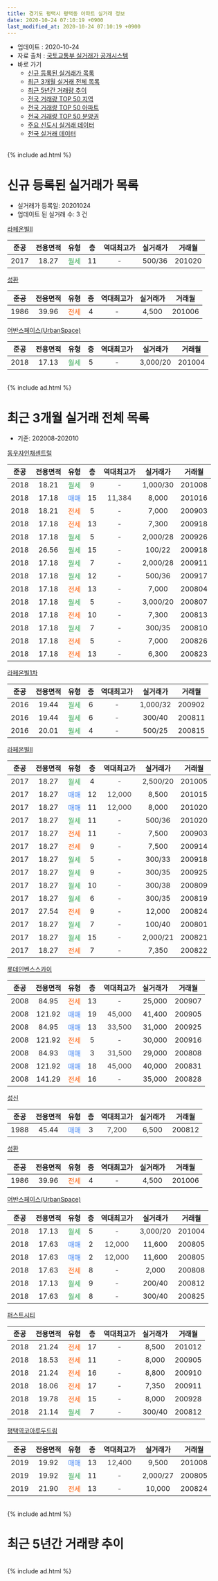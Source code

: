 ```yaml
---
title: 경기도 평택시 평택동 아파트 실거래 정보
date: 2020-10-24 07:10:19 +0900
last_modified_at: 2020-10-24 07:10:19 +0900
---
```


* 업데이트 : 2020-10-24
* 자료 출처 : [국토교통부 실거래가 공개시스템](http://rt.molit.go.kr)
* 바로 가기
    * [신규 등록된 실거래가 목록](#신규-등록된-실거래가-목록)
    * [최근 3개월 실거래 전체 목록](#최근-3개월-실거래-전체-목록)
    * [최근 5년간 거래량 추이](#최근-5년간-거래량-추이)
    * [전국 거래량 TOP 50 지역](https://inasie.github.io/apt-trade-info/최근-3개월-전국에서-가장-거래가-많이-발생한-지역)
    * [전국 거래량 TOP 50 아파트](https://inasie.github.io/apt-trade-info/최근-3개월-전국에서-가장-거래가-많이-발생한-아파트)
    * [전국 거래량 TOP 50 분양권](https://inasie.github.io/apt-trade-info/최근-3개월-전국에서-가장-거래가-많이-발생한-분양권)
    * [주요 신도시 실거래 데이터](https://inasie.github.io/apt-trade-info/주요-신도시)
    * [전국 실거래 데이터](https://inasie.github.io/apt-trade-info/전국)
<br>
{% include ad.html %}
<br>

# 신규 등록된 실거래가 목록
* 실거래가 등록일: 20201024
* 업데이트 된 실거래 수: 3 건


[라페온빌II](https://search.naver.com/search.naver?query=%EA%B2%BD%EA%B8%B0%EB%8F%84+%ED%8F%89%ED%83%9D%EC%8B%9C+%ED%8F%89%ED%83%9D%EB%8F%99+%EB%9D%BC%ED%8E%98%EC%98%A8%EB%B9%8CII)

|준공|전용면적|유형|층|역대최고가|실거래가|거래월|
|:---:|:---:|:---:|:---:|:---:|:---:|:---:|
|2017|18.27|<span style="color:#34a853">월세</span>|11|<span style="color:#444444">-</span>|500/36|201020|

[성환](https://search.naver.com/search.naver?query=%EA%B2%BD%EA%B8%B0%EB%8F%84+%ED%8F%89%ED%83%9D%EC%8B%9C+%ED%8F%89%ED%83%9D%EB%8F%99+%EC%84%B1%ED%99%98)

|준공|전용면적|유형|층|역대최고가|실거래가|거래월|
|:---:|:---:|:---:|:---:|:---:|:---:|:---:|
|1986|39.96|<span style="color:#ff5a00">전세</span>|4|<span style="color:#444444">-</span>|4,500|201006|

[어반스페이스(UrbanSpace)](https://search.naver.com/search.naver?query=%EA%B2%BD%EA%B8%B0%EB%8F%84+%ED%8F%89%ED%83%9D%EC%8B%9C+%ED%8F%89%ED%83%9D%EB%8F%99+%EC%96%B4%EB%B0%98%EC%8A%A4%ED%8E%98%EC%9D%B4%EC%8A%A4%28UrbanSpace%29)

|준공|전용면적|유형|층|역대최고가|실거래가|거래월|
|:---:|:---:|:---:|:---:|:---:|:---:|:---:|
|2018|17.13|<span style="color:#34a853">월세</span>|5|<span style="color:#444444">-</span>|3,000/20|201004|


<br>
{% include ad.html %}
<br>

# 최근 3개월 실거래 전체 목록
* 기준: 202008-202010


[동우자인채센트럴](https://search.naver.com/search.naver?query=%EA%B2%BD%EA%B8%B0%EB%8F%84+%ED%8F%89%ED%83%9D%EC%8B%9C+%ED%8F%89%ED%83%9D%EB%8F%99+%EB%8F%99%EC%9A%B0%EC%9E%90%EC%9D%B8%EC%B1%84%EC%84%BC%ED%8A%B8%EB%9F%B4)

|준공|전용면적|유형|층|역대최고가|실거래가|거래월|
|:---:|:---:|:---:|:---:|:---:|:---:|:---:|
|2018|18.21|<span style="color:#34a853">월세</span>|9|<span style="color:#444444">-</span>|1,000/30|201008|
|2018|17.18|<span style="color:#4285f3">매매</span>|15|<span style="color:#444444">11,384</span>|8,000|201016|
|2018|18.21|<span style="color:#ff5a00">전세</span>|5|<span style="color:#444444">-</span>|7,000|200903|
|2018|17.18|<span style="color:#ff5a00">전세</span>|13|<span style="color:#444444">-</span>|7,300|200918|
|2018|17.18|<span style="color:#34a853">월세</span>|5|<span style="color:#444444">-</span>|2,000/28|200926|
|2018|26.56|<span style="color:#34a853">월세</span>|15|<span style="color:#444444">-</span>|100/22|200918|
|2018|17.18|<span style="color:#34a853">월세</span>|7|<span style="color:#444444">-</span>|2,000/28|200911|
|2018|17.18|<span style="color:#34a853">월세</span>|12|<span style="color:#444444">-</span>|500/36|200917|
|2018|17.18|<span style="color:#ff5a00">전세</span>|13|<span style="color:#444444">-</span>|7,000|200804|
|2018|17.18|<span style="color:#34a853">월세</span>|5|<span style="color:#444444">-</span>|3,000/20|200807|
|2018|17.18|<span style="color:#ff5a00">전세</span>|10|<span style="color:#444444">-</span>|7,300|200813|
|2018|17.18|<span style="color:#34a853">월세</span>|7|<span style="color:#444444">-</span>|300/35|200810|
|2018|17.18|<span style="color:#ff5a00">전세</span>|5|<span style="color:#444444">-</span>|7,000|200826|
|2018|17.18|<span style="color:#ff5a00">전세</span>|13|<span style="color:#444444">-</span>|6,300|200823|

[라페온빌1차](https://search.naver.com/search.naver?query=%EA%B2%BD%EA%B8%B0%EB%8F%84+%ED%8F%89%ED%83%9D%EC%8B%9C+%ED%8F%89%ED%83%9D%EB%8F%99+%EB%9D%BC%ED%8E%98%EC%98%A8%EB%B9%8C1%EC%B0%A8)

|준공|전용면적|유형|층|역대최고가|실거래가|거래월|
|:---:|:---:|:---:|:---:|:---:|:---:|:---:|
|2016|19.44|<span style="color:#34a853">월세</span>|6|<span style="color:#444444">-</span>|1,000/32|200902|
|2016|19.44|<span style="color:#34a853">월세</span>|6|<span style="color:#444444">-</span>|300/40|200811|
|2016|20.01|<span style="color:#34a853">월세</span>|4|<span style="color:#444444">-</span>|500/25|200815|

[라페온빌II](https://search.naver.com/search.naver?query=%EA%B2%BD%EA%B8%B0%EB%8F%84+%ED%8F%89%ED%83%9D%EC%8B%9C+%ED%8F%89%ED%83%9D%EB%8F%99+%EB%9D%BC%ED%8E%98%EC%98%A8%EB%B9%8CII)

|준공|전용면적|유형|층|역대최고가|실거래가|거래월|
|:---:|:---:|:---:|:---:|:---:|:---:|:---:|
|2017|18.27|<span style="color:#34a853">월세</span>|4|<span style="color:#444444">-</span>|2,500/20|201005|
|2017|18.27|<span style="color:#4285f3">매매</span>|12|<span style="color:#444444">12,000</span>|8,500|201015|
|2017|18.27|<span style="color:#4285f3">매매</span>|11|<span style="color:#444444">12,000</span>|8,000|201020|
|2017|18.27|<span style="color:#34a853">월세</span>|11|<span style="color:#444444">-</span>|500/36|201020|
|2017|18.27|<span style="color:#ff5a00">전세</span>|11|<span style="color:#444444">-</span>|7,500|200903|
|2017|18.27|<span style="color:#ff5a00">전세</span>|9|<span style="color:#444444">-</span>|7,500|200914|
|2017|18.27|<span style="color:#34a853">월세</span>|5|<span style="color:#444444">-</span>|300/33|200918|
|2017|18.27|<span style="color:#34a853">월세</span>|9|<span style="color:#444444">-</span>|300/35|200925|
|2017|18.27|<span style="color:#34a853">월세</span>|10|<span style="color:#444444">-</span>|300/38|200809|
|2017|18.27|<span style="color:#34a853">월세</span>|6|<span style="color:#444444">-</span>|300/35|200819|
|2017|27.54|<span style="color:#ff5a00">전세</span>|9|<span style="color:#444444">-</span>|12,000|200824|
|2017|18.27|<span style="color:#34a853">월세</span>|7|<span style="color:#444444">-</span>|100/40|200801|
|2017|18.27|<span style="color:#34a853">월세</span>|15|<span style="color:#444444">-</span>|2,000/21|200821|
|2017|18.27|<span style="color:#ff5a00">전세</span>|7|<span style="color:#444444">-</span>|7,350|200822|

[롯데인벤스스카이](https://search.naver.com/search.naver?query=%EA%B2%BD%EA%B8%B0%EB%8F%84+%ED%8F%89%ED%83%9D%EC%8B%9C+%ED%8F%89%ED%83%9D%EB%8F%99+%EB%A1%AF%EB%8D%B0%EC%9D%B8%EB%B2%A4%EC%8A%A4%EC%8A%A4%EC%B9%B4%EC%9D%B4)

|준공|전용면적|유형|층|역대최고가|실거래가|거래월|
|:---:|:---:|:---:|:---:|:---:|:---:|:---:|
|2008|84.95|<span style="color:#ff5a00">전세</span>|13|<span style="color:#444444">-</span>|25,000|200907|
|2008|121.92|<span style="color:#4285f3">매매</span>|19|<span style="color:#444444">45,000</span>|41,400|200905|
|2008|84.95|<span style="color:#4285f3">매매</span>|13|<span style="color:#444444">33,500</span>|31,000|200925|
|2008|121.92|<span style="color:#ff5a00">전세</span>|5|<span style="color:#444444">-</span>|30,000|200916|
|2008|84.93|<span style="color:#4285f3">매매</span>|3|<span style="color:#444444">31,500</span>|29,000|200808|
|2008|121.92|<span style="color:#4285f3">매매</span>|18|<span style="color:#444444">45,000</span>|40,000|200831|
|2008|141.29|<span style="color:#ff5a00">전세</span>|16|<span style="color:#444444">-</span>|35,000|200828|

[성신](https://search.naver.com/search.naver?query=%EA%B2%BD%EA%B8%B0%EB%8F%84+%ED%8F%89%ED%83%9D%EC%8B%9C+%ED%8F%89%ED%83%9D%EB%8F%99+%EC%84%B1%EC%8B%A0)

|준공|전용면적|유형|층|역대최고가|실거래가|거래월|
|:---:|:---:|:---:|:---:|:---:|:---:|:---:|
|1988|45.44|<span style="color:#4285f3">매매</span>|3|<span style="color:#444444">7,200</span>|6,500|200812|

[성환](https://search.naver.com/search.naver?query=%EA%B2%BD%EA%B8%B0%EB%8F%84+%ED%8F%89%ED%83%9D%EC%8B%9C+%ED%8F%89%ED%83%9D%EB%8F%99+%EC%84%B1%ED%99%98)

|준공|전용면적|유형|층|역대최고가|실거래가|거래월|
|:---:|:---:|:---:|:---:|:---:|:---:|:---:|
|1986|39.96|<span style="color:#ff5a00">전세</span>|4|<span style="color:#444444">-</span>|4,500|201006|

[어반스페이스(UrbanSpace)](https://search.naver.com/search.naver?query=%EA%B2%BD%EA%B8%B0%EB%8F%84+%ED%8F%89%ED%83%9D%EC%8B%9C+%ED%8F%89%ED%83%9D%EB%8F%99+%EC%96%B4%EB%B0%98%EC%8A%A4%ED%8E%98%EC%9D%B4%EC%8A%A4%28UrbanSpace%29)

|준공|전용면적|유형|층|역대최고가|실거래가|거래월|
|:---:|:---:|:---:|:---:|:---:|:---:|:---:|
|2018|17.13|<span style="color:#34a853">월세</span>|5|<span style="color:#444444">-</span>|3,000/20|201004|
|2018|17.63|<span style="color:#4285f3">매매</span>|2|<span style="color:#444444">12,000</span>|11,600|200805|
|2018|17.63|<span style="color:#4285f3">매매</span>|2|<span style="color:#444444">12,000</span>|11,600|200805|
|2018|17.63|<span style="color:#ff5a00">전세</span>|8|<span style="color:#444444">-</span>|2,000|200808|
|2018|17.13|<span style="color:#34a853">월세</span>|9|<span style="color:#444444">-</span>|200/40|200812|
|2018|17.63|<span style="color:#34a853">월세</span>|8|<span style="color:#444444">-</span>|300/40|200825|


<script async src="//pagead2.googlesyndication.com/pagead/js/adsbygoogle.js"></script>
<!-- 기본 -->
<ins class="adsbygoogle"
     style="display:block"
     data-ad-client="ca-pub-2446590836940007"
     data-ad-slot="1659523306"
     data-ad-format="auto"
     data-full-width-responsive="true"></ins>
<script>
(adsbygoogle = window.adsbygoogle || []).push({});
</script>


[퍼스트시티](https://search.naver.com/search.naver?query=%EA%B2%BD%EA%B8%B0%EB%8F%84+%ED%8F%89%ED%83%9D%EC%8B%9C+%ED%8F%89%ED%83%9D%EB%8F%99+%ED%8D%BC%EC%8A%A4%ED%8A%B8%EC%8B%9C%ED%8B%B0)

|준공|전용면적|유형|층|역대최고가|실거래가|거래월|
|:---:|:---:|:---:|:---:|:---:|:---:|:---:|
|2018|21.24|<span style="color:#ff5a00">전세</span>|17|<span style="color:#444444">-</span>|8,500|201012|
|2018|18.53|<span style="color:#ff5a00">전세</span>|11|<span style="color:#444444">-</span>|8,000|200905|
|2018|21.24|<span style="color:#ff5a00">전세</span>|16|<span style="color:#444444">-</span>|8,800|200910|
|2018|18.06|<span style="color:#ff5a00">전세</span>|17|<span style="color:#444444">-</span>|7,350|200911|
|2018|19.78|<span style="color:#ff5a00">전세</span>|15|<span style="color:#444444">-</span>|8,000|200928|
|2018|21.14|<span style="color:#34a853">월세</span>|7|<span style="color:#444444">-</span>|300/40|200812|

[평택역코아루두드림](https://search.naver.com/search.naver?query=%EA%B2%BD%EA%B8%B0%EB%8F%84+%ED%8F%89%ED%83%9D%EC%8B%9C+%ED%8F%89%ED%83%9D%EB%8F%99+%ED%8F%89%ED%83%9D%EC%97%AD%EC%BD%94%EC%95%84%EB%A3%A8%EB%91%90%EB%93%9C%EB%A6%BC)

|준공|전용면적|유형|층|역대최고가|실거래가|거래월|
|:---:|:---:|:---:|:---:|:---:|:---:|:---:|
|2019|19.92|<span style="color:#4285f3">매매</span>|13|<span style="color:#444444">12,400</span>|9,500|201008|
|2019|19.92|<span style="color:#34a853">월세</span>|11|<span style="color:#444444">-</span>|2,000/27|200805|
|2019|21.90|<span style="color:#ff5a00">전세</span>|13|<span style="color:#444444">-</span>|10,000|200824|


<br>
{% include ad.html %}
<br>

# 최근 5년간 거래량 추이


<div style="width:100%;">
    <canvas id="deal_progress" height="200"></canvas>
</div>

<script>
new Chart(document.getElementById("deal_progress"), {
    type: 'line',
    data: {
        labels: ['201510','201511','201512','201601','201602','201603','201604','201605','201606','201607','201608','201609','201610','201611','201612','201701','201702','201703','201704','201705','201706','201707','201708','201709','201710','201711','201712','201801','201802','201803','201804','201805','201806','201807','201808','201809','201810','201811','201812','201901','201902','201903','201904','201905','201906','201907','201908','201909','201910','201911','201912','202001','202002','202003','202004','202005','202006','202007','202008','202009','202010'],
        datasets: [{
            label: '매매',
            pointRadius: 1,
            data: [6, 2, 1, 3, 0, 2, 5, 4, 3, 4, 3, 3, 4, 1, 4, 0, 2, 4, 2, 3, 4, 3, 3, 3, 3, 7, 2, 1, 2, 2, 0, 7, 7, 11, 5, 2, 3, 2, 4, 1, 1, 3, 7, 2, 4, 2, 4, 3, 6, 3, 4, 7, 2, 5, 2, 1, 4, 8, 5, 2, 4],
            borderColor: "rgba(255, 201, 14, 1)",
            backgroundColor: "rgba(255, 201, 14, 0.5)",
            fill: false,
            lineTension: 0
        },{
            label: '전월세',
            pointRadius: 1,
            data: [3, 1, 1, 4, 2, 0, 0, 1, 0, 3, 1, 2, 3, 1, 3, 5, 9, 3, 2, 5, 3, 2, 3, 15, 22, 9, 3, 7, 13, 1, 4, 5, 8, 13, 12, 15, 21, 13, 17, 18, 17, 14, 5, 12, 15, 16, 17, 15, 14, 11, 13, 14, 12, 8, 9, 14, 17, 20, 21, 17, 6],
            borderColor: "rgba(0, 141, 185, 1)",
            backgroundColor: "rgba(0, 141, 185, 0.5)",
            fill: false,
            lineTension: 0
        }
        ]
    },
    options: {
        responsive: true,
        title: {
            display: false
        },
        tooltips: {
            mode: 'index',
            intersect: false
        },
        hover: {
            mode: 'nearest',
            intersect: true
        },
        scales: {
            xAxes: [{
                display: true,
                scaleLabel: {
                    display: true,
                    labelString: '년/월'
                }
            }],
            yAxes: [{
                display: true,
                ticks: {
                    suggestedMin: 0,
                },
                scaleLabel: {
                    display: true,
                    labelString: '실거래 수'
                }
            }]
        }
    }
});

</script>


<br>
{% include ad.html %}
<br>

